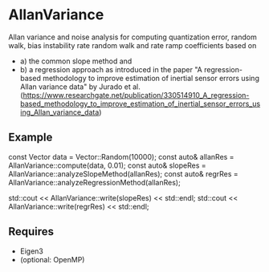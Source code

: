 # AllanVariance
Allan variance and noise analysis for computing quantization error, random walk, bias instability rate random walk and rate ramp coefficients based on
- a) the common slope method and
- b) a regression approach as introduced in the paper "A regression-based methodology to improve estimation of inertial sensor errors using Allan variance data" by Jurado et al. (https://www.researchgate.net/publication/330514910_A_regression-based_methodology_to_improve_estimation_of_inertial_sensor_errors_using_Allan_variance_data)

## Example

const Vector data = Vector::Random(10000);
const auto& allanRes = AllanVariance::compute(data, 0.01);
const auto& slopeRes = AllanVariance::analyzeSlopeMethod(allanRes);
const auto& regrRes = AllanVariance::analyzeRegressionMethod(allanRes);

std::cout << AllanVariance::write(slopeRes) << std::endl;
std::cout << AllanVariance::write(regrRes) << std::endl;

## Requires
- Eigen3
- (optional: OpenMP)
